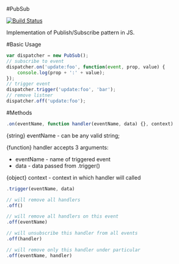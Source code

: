 #PubSub 

[![Build Status](https://travis-ci.org/romantaraban/pubsub.svg?branch=master)](https://travis-ci.org/romantaraban/pubsub)

Implementation of Publish/Subscribe pattern in JS.

#Basic Usage
```javascript
var dispatcher = new PubSub();
// subscribe to event
dispatcher.on('update:foo', function(event, prop, value) {
    console.log(prop + ':' + value);
});
// trigger event
dispatcher.trigger('update:foo', 'bar');
// remove listner
dispatcher.off('update:foo');

```

#Methods
```javascript
.on(eventName, function handler(eventName, data) {}, context)
```
{string} eventName -  can be any valid string;

{function} handler accepts 3 arguments:
- eventName - name of triggered event
- data - data passed from .trigger()

{object} context - context in which handler will called

```javascript
.trigger(eventName, data)
```

```javascript
// will remove all handlers
.off()

// will remove all handlers on this event
.off(eventName)

// will unsubscribe this handler from all events
.off(handler)

// will remove only this handler under particular
.off(eventName, handler) 
```
